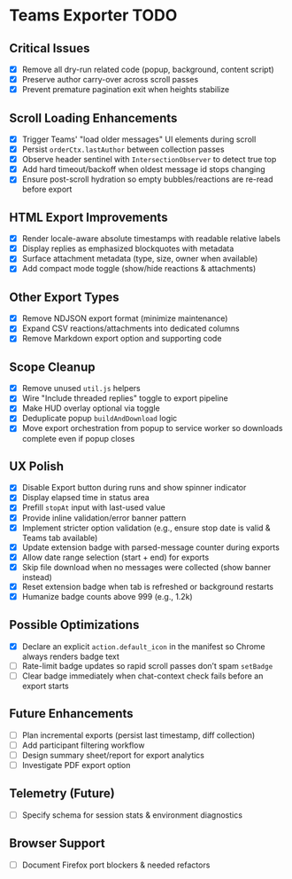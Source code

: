 # Teams Exporter TODO

## Critical Issues
- [x] Remove all dry-run related code (popup, background, content script)
- [x] Preserve author carry-over across scroll passes
- [x] Prevent premature pagination exit when heights stabilize

## Scroll Loading Enhancements
- [x] Trigger Teams' "load older messages" UI elements during scroll
- [x] Persist `orderCtx.lastAuthor` between collection passes
- [x] Observe header sentinel with `IntersectionObserver` to detect true top
- [x] Add hard timeout/backoff when oldest message id stops changing
- [x] Ensure post-scroll hydration so empty bubbles/reactions are re-read before export

## HTML Export Improvements
- [x] Render locale-aware absolute timestamps with readable relative labels
- [x] Display replies as emphasized blockquotes with metadata
- [x] Surface attachment metadata (type, size, owner when available)
- [x] Add compact mode toggle (show/hide reactions & attachments)

## Other Export Types
- [x] Remove NDJSON export format (minimize maintenance)
- [x] Expand CSV reactions/attachments into dedicated columns
- [x] Remove Markdown export option and supporting code

## Scope Cleanup
- [x] Remove unused `util.js` helpers
- [x] Wire "Include threaded replies" toggle to export pipeline
- [x] Make HUD overlay optional via toggle
- [x] Deduplicate popup `buildAndDownload` logic
- [x] Move export orchestration from popup to service worker so downloads complete even if popup closes

## UX Polish
- [x] Disable Export button during runs and show spinner indicator
- [x] Display elapsed time in status area
- [x] Prefill `stopAt` input with last-used value
- [x] Provide inline validation/error banner pattern
- [x] Implement stricter option validation (e.g., ensure stop date is valid & Teams tab available)
- [x] Update extension badge with parsed-message counter during exports
- [x] Allow date range selection (start + end) for exports
- [x] Skip file download when no messages were collected (show banner instead)
- [x] Reset extension badge when tab is refreshed or background restarts
- [x] Humanize badge counts above 999 (e.g., 1.2k)

## Possible Optimizations
- [x] Declare an explicit `action.default_icon` in the manifest so Chrome always renders badge text
- [ ] Rate-limit badge updates so rapid scroll passes don’t spam `setBadge`
- [ ] Clear badge immediately when chat-context check fails before an export starts

## Future Enhancements
- [ ] Plan incremental exports (persist last timestamp, diff collection)
- [ ] Add participant filtering workflow
- [ ] Design summary sheet/report for export analytics
- [ ] Investigate PDF export option

## Telemetry (Future)
- [ ] Specify schema for session stats & environment diagnostics

## Browser Support
- [ ] Document Firefox port blockers & needed refactors
